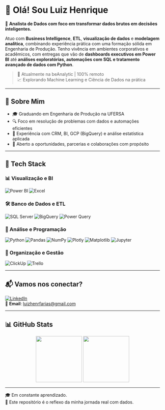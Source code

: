 # 👋 Olá! Sou Luiz Henrique

🎯 **Analista de Dados com foco em transformar dados brutos em decisões inteligentes.**

Atuo com **Business Intelligence**, **ETL**, **visualização de dados** e **modelagem analítica**, combinando experiência prática com uma formação sólida em Engenharia de Produção. Tenho vivência em ambientes corporativos e acadêmicos, com entregas que vão de **dashboards executivos em Power BI** até **análises exploratórias, automações com SQL e tratamento avançado de dados com Python**.

> 📍 Atualmente na beAnalytic | 100% remoto  
> 📈 Explorando Machine Learning e Ciência de Dados na prática

---

## 🚀 Sobre Mim

- 🎓 Graduando em Engenharia de Produção na UFERSA  
- 🔍 Foco em resolução de problemas com dados e automações eficientes  
- 🧠 Experiência com CRM, BI, GCP (BigQuery) e análise estatística aplicada  
- 🤝 Aberto a oportunidades, parcerias e colaborações com propósito

---

## 🧰 Tech Stack

### 📊 Visualização e BI
![Power BI](https://img.shields.io/badge/Power_BI-F2C811?style=for-the-badge&logo=powerbi&logoColor=black)
![Excel](https://img.shields.io/badge/Microsoft_Excel-217346?style=for-the-badge&logo=microsoft-excel&logoColor=white)

### 🛠️ Banco de Dados e ETL
![SQL Server](https://img.shields.io/badge/Microsoft%20SQL%20Server-CC2927?style=for-the-badge&logo=microsoft%20sql%20server&logoColor=white)
![BigQuery](https://img.shields.io/badge/BigQuery-4285F4?style=for-the-badge&logo=googlecloud&logoColor=white)
![Power Query](https://img.shields.io/badge/Power_Query-000000?style=for-the-badge)

### 🐍 Análise e Programação
![Python](https://img.shields.io/badge/Python-3776AB?style=for-the-badge&logo=python&logoColor=white)
![Pandas](https://img.shields.io/badge/Pandas-150458?style=for-the-badge&logo=pandas)
![NumPy](https://img.shields.io/badge/NumPy-013243?style=for-the-badge&logo=numpy&logoColor=white)
![Plotly](https://img.shields.io/badge/Plotly-3F4F75?style=for-the-badge&logo=plotly&logoColor=white)
![Matplotlib](https://img.shields.io/badge/Matplotlib-black?style=for-the-badge&logo=Matplotlib&logoColor=white)
![Jupyter](https://img.shields.io/badge/Jupyter-F37626?style=for-the-badge&logo=Jupyter&logoColor=white)

### 📅 Organização e Gestão
![ClickUp](https://img.shields.io/badge/ClickUp-7B68EE?style=for-the-badge&logo=clickup&logoColor=white)
![Trello](https://img.shields.io/badge/Trello-026AA7?style=for-the-badge&logo=Trello&logoColor=white)

---

## 📬 Vamos nos conectar?

[![LinkedIn](https://img.shields.io/badge/LinkedIn-%230077B5.svg?style=for-the-badge&logo=linkedin&logoColor=white)](https://www.linkedin.com/in/luiz-henrique-r-farias-06a874213/)  
📧 **Email**: luizhenrfarias@gmail.com

---

## 📊 GitHub Stats

<div align="center">
  <img src="https://github-readme-stats.vercel.app/api?username=luizhenrf&show_icons=true&theme=dracula" height="150"/>
  <img src="https://github-readme-stats.vercel.app/api/top-langs?username=luizhenrf&layout=compact&theme=dracula" height="150"/>
</div>

---

🎓 Em constante aprendizado.  
📌 Este repositório é o reflexo da minha jornada real com dados.
